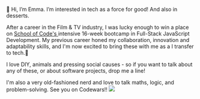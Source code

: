 👋 Hi, I’m Emma. I’m interested in tech as a force for good! And also in desserts.

After a career in the Film & TV industry, I was lucky enough to win a place on <a href="https://www.schoolofcode.co.uk/" rel="nofollow"> School of Code's </a> intensive 16-week bootcamp in Full-Stack JavaScript Development. My previous career honed my collaboration, innovation and adaptability skills, and I'm now excited to bring these with me as a I transfer to tech.<g-emoji class="g-emoji" alias="rocket">🚀</g-emoji> 

I love DIY, animals and pressing social causes - so if you want to talk about any of these, or about software projects, drop me a line!

I'm also a very old-fashioned nerd and love to talk maths, logic, and problem-solving. See you on Codewars!!
<img src="https://www.codewars.com/users/elawilkinson/badges/small" />


<!---
elawilkinson/elawilkinson is a ✨ special ✨ repository because its `README.md` (this file) appears on your GitHub profile.
You can click the Preview link to take a look at your changes.
--->
